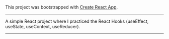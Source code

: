 This project was bootstrapped with [Create React App](https://github.com/facebook/create-react-app).

***                                                    
A simple React project where I practiced the React Hooks (useEffect, useState, useContext, useReducer).
***